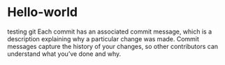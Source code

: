 # Hello-world
testing git
Each commit has an associated commit message, which is a description explaining why a particular change was made. Commit messages capture the history of your changes, so other contributors can understand what you’ve done and why.
